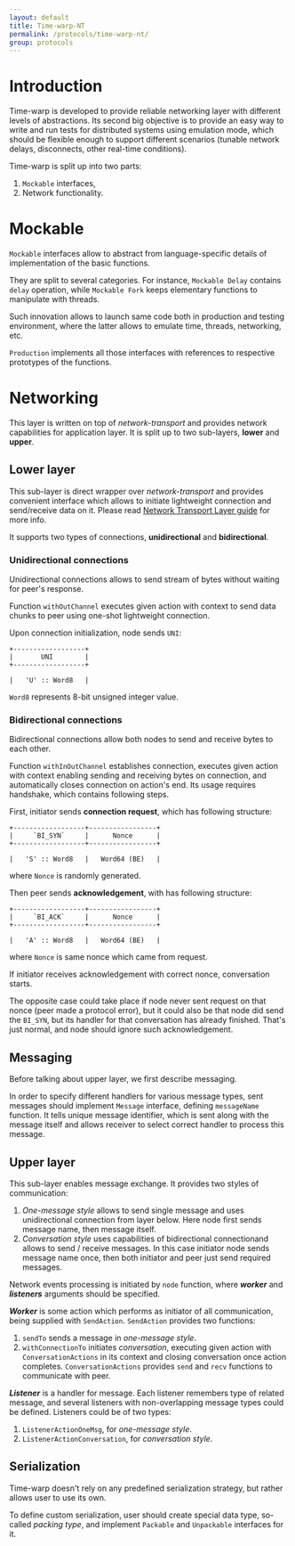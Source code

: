 ```yaml
---
layout: default
title: Time-warp-NT
permalink: /protocols/time-warp-nt/
group: protocols
---
```


# Introduction

Time-warp is developed to provide reliable networking layer with different levels of abstractions. Its second big objective is to provide an easy way to write and run tests for distributed systems using emulation mode, which should be flexible enough to support different scenarios (tunable network delays, disconnects, other real-time conditions).

Time-warp is split up into two parts:

1. `Mockable` interfaces,
2. Network functionality.


# Mockable

`Mockable` interfaces allow to abstract from language-specific details of implementation of the basic functions.

They are split to several categories. For instance, `Mockable Delay` contains `delay` operation, while `Mockable Fork` keeps elementary functions to manipulate with threads.

Such innovation allows to launch same code both in production and testing environment, where the latter allows to emulate time, threads, networking, etc.

`Production` implements all those interfaces with references to respective prototypes of the functions.


# Networking

This layer is written on top of _network-transport_ and provides network capabilities for application layer. It is split up to two sub-layers, **lower** and **upper**.


## Lower layer

This sub-layer is direct wrapper over _network-transport_ and provides convenient interface which allows to initiate lightweight connection and send/receive data on it. Please read [Network Transport Layer guide](/protocols/network-transport) for more info.

It supports two types of connections, **unidirectional** and **bidirectional**.

### Unidirectional connections

Unidirectional connections allows to send stream of bytes without waiting for peer's response.

Function `withOutChannel` executes given action with context to send data chunks to peer using one-shot lightweight connection.

Upon connection initialization, node sends `UNI`:

~~~
+------------------+
|       UNI        |
+------------------+

|   'U' :: Word8   |
~~~

`Word8` represents 8-bit unsigned integer value.

### Bidirectional connections

Bidirectional connections allow both nodes to send and receive bytes to each other.

Function `withInOutChannel` establishes connection, executes given action with context enabling sending and receiving bytes on connection, and automatically closes connection on action's end. Its usage requires handshake, which contains following steps.

First, initiator sends **connection request**, which has following structure:

~~~
+------------------+-----------------+
|     `BI_SYN`     |      Nonce      |
+------------------+-----------------+

|   'S' :: Word8   |   Word64 (BE)   |
~~~

where `Nonce` is randomly generated.

Then peer sends **acknowledgement**, with has following structure:

~~~
+------------------+-----------------+
|     `BI_ACK`     |      Nonce      |
+------------------+-----------------+

|   'A' :: Word8   |   Word64 (BE)   |
~~~

where `Nonce` is same nonce which came from request.

If initiator receives acknowledgement with correct nonce, conversation starts.

The opposite case could take place if node never sent request on that nonce (peer made a protocol error), but it could also be that node did send the `BI_SYN`, but its handler for that conversation has already finished. That's just normal, and node should ignore such acknowledgement.


## Messaging

Before talking about upper layer, we first describe messaging.

In order to specify different handlers for various message types, sent messages should implement `Message` interface, defining `messageName` function. It tells unique message identifier, which is sent along with the message itself and allows receiver to select correct handler to process this message.


## Upper layer

This sub-layer enables message exchange. It provides two styles of communication:

1. *One-message style* allows to send single message and uses unidirectional connection from layer below. Here node first sends message name, then message itself.
2. *Conversation style* uses capabilities of bidirectional connectionand allows to send / receive messages. In this case initiator node sends message name once, then both initiator and peer just send required messages.

Network events processing is initiated by `node` function, where ***worker*** and ***listeners*** arguments should be specified.

***Worker*** is some action which performs as initiator of all communication, being supplied with `SendAction`. `SendAction` provides two functions:

1. `sendTo` sends a message in *one-message style*.
2. `withConnectionTo` initiates *conversation*, executing given action with `ConversationActions` in its context and closing conversation once action completes. `ConversationActions` provides `send` and `recv` functions to communicate with peer.

***Listener*** is a handler for message. Each listener remembers type of related message, and several listeners with non-overlapping message types could be defined. Listeners could be of two types:

1. `ListenerActionOneMsg`, for *one-message style*.
2. `ListenerActionConversation`, for *conversation style*.


## Serialization

Time-warp doesn't rely on any predefined serialization strategy, but rather allows user to use its own.

To define custom serialization, user should create special data type, so-called *packing type*, and implement `Packable` and `Unpackable` interfaces for it.
